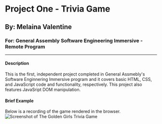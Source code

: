 # Project One - Trivia Game
## By: Melaina Valentine
### For: General Assembly Software Engineering Immersive - Remote Program
---
#### Description
This is the first, independent project completed in General Assmebly's Software Enginnering Immersive program and it covers basic HTML, CSS, and JavaScript code and functionality, respectively. This project also features JavaSript DOM manipulation.

#### Brief Example
Below is a recording of the game rendered in the browser.
![Screenshot of The Golden Girls Trivia Game](./GG_Game_Screenshot.png) 

